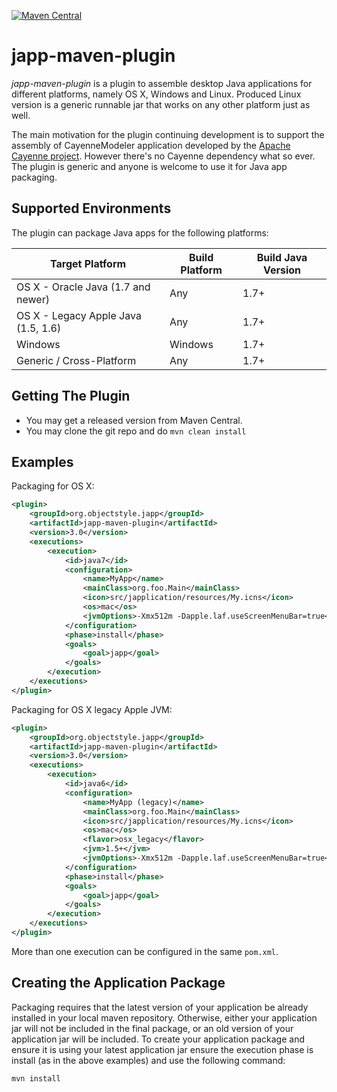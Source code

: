 [![Maven Central](https://maven-badges.herokuapp.com/maven-central/org.objectstyle.japp/japp-maven-plugin/badge.svg)](https://maven-badges.herokuapp.com/maven-central/org.objectstyle.japp/japp-maven-plugin/)

# japp-maven-plugin

_japp-maven-plugin_ is a plugin to assemble desktop Java applications for different platforms, namely OS X, Windows and Linux. Produced Linux version is a generic runnable jar that works on any other platform just as well.

The main motivation for the plugin continuing development is to support the assembly of CayenneModeler application developed by the [Apache Cayenne project](http://cayenne.apache.org/). However there's no Cayenne dependency what so ever. The plugin is generic and anyone is welcome to use it for Java app packaging.

## Supported Environments

The  plugin can package Java apps for the following platforms:

|Target Platform|Build Platform|Build Java Version
|---------------|--------------|-------------------
|OS X - Oracle Java (1.7 and newer)|Any|1.7+
|OS X - Legacy Apple Java (1.5, 1.6)|Any|1.7+
|Windows|Windows|1.7+
|Generic / Cross-Platform|Any|1.7+

## Getting The Plugin

* You may get a released version from Maven Central. 
* You may clone the git repo and do `mvn clean install`

## Examples

Packaging for OS X:
```xml
<plugin>
    <groupId>org.objectstyle.japp</groupId>
    <artifactId>japp-maven-plugin</artifactId>
    <version>3.0</version>
    <executions>
        <execution>
            <id>java7</id>
            <configuration>
                <name>MyApp</name>
                <mainClass>org.foo.Main</mainClass>
                <icon>src/japplication/resources/My.icns</icon>
                <os>mac</os>
                <jvmOptions>-Xmx512m -Dapple.laf.useScreenMenuBar=true</jvmOptions>
            </configuration>
            <phase>install</phase>
            <goals>
                <goal>japp</goal>
            </goals>
        </execution>
    </executions>
</plugin>
```

Packaging for OS X legacy Apple JVM:

```xml
<plugin>
    <groupId>org.objectstyle.japp</groupId>
    <artifactId>japp-maven-plugin</artifactId>
    <version>3.0</version>
    <executions>
        <execution>
            <id>java6</id>
            <configuration>
                <name>MyApp (legacy)</name>
                <mainClass>org.foo.Main</mainClass>
                <icon>src/japplication/resources/My.icns</icon>
                <os>mac</os>
                <flavor>osx_legacy</flavor>
                <jvm>1.5+</jvm>
                <jvmOptions>-Xmx512m -Dapple.laf.useScreenMenuBar=true</jvmOptions>
            </configuration>
            <phase>install</phase>
            <goals>
                <goal>japp</goal>
            </goals>
        </execution>
    </executions>
</plugin>
```

More than one execution can be configured in the same `pom.xml`.

## Creating the Application Package

Packaging requires that the latest version of your application be already installed in your local maven repository. Otherwise, either your application jar will not be included in the final package, or an old version of your application jar will be included. To create your application package and ensure it is using your latest application jar ensure the execution phase is install (as in the above examples) and use the following command:

	mvn install

